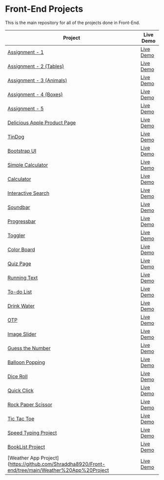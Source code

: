 # Front-End Projects

This is the main repository for all of the projects done in Front-End.

| Project                                                                                                                     | Live Demo                                                                         |
| --------------------------------------------------------------------------------------------------------------------------- | --------------------------------------------------------------------------------- |
| [Assignment - 1](https://github.com/Shraddha8920/Front-end/tree/main/Assignment1)                             | [Live Demo](https://shraddha8920.github.io/Front-end/Assignment1/Assignment1.html)               |
| [Assignment - 2 (Tables)](https://github.com/Shraddha8920/Front-end/tree/main/Assignment2)                             | [Live Demo](https://shraddha8920.github.io/Front-end/Assignment2/Assignment2.html)               |
| [Assignment - 3 (Animals)](https://github.com/Shraddha8920/Front-end/tree/main/Assignment3(Animals))                             | [Live Demo](https://shraddha8920.github.io/Front-end/Assignment3(Animals)/Assignment3(Animals).html)               |
| [Assignment - 4 (Boxes)](https://github.com/Shraddha8920/Front-end/tree/main/Assignment4(Boxes))                             | [Live Demo](https://shraddha8920.github.io/Front-end/Assignment4(Boxes)/Assignment4(Boxes).html)               |
| [Assignment - 5](https://github.com/Shraddha8920/Front-end/tree/main/Assignment5)                             | [Live Demo](https://shraddha8920.github.io/Front-end/Assignment5/Assignment5.html)               |
| [Delicious Apple Product Page](https://github.com/Shraddha8920/Front-end/tree/main/Delicious%20Apple)                             | [Live Demo](https://shraddha8920.github.io/Front-end/Delicious%20Apple/replit-delicious%20apple.html)               |
| [TinDog](https://github.com/Shraddha8920/Front-end/tree/main/TinDog)                             | [Live Demo](https://shraddha8920.github.io/Front-end/TinDog/tindog.html)               |
| [Bootstrap UI](https://github.com/Shraddha8920/Front-end/tree/main/UI)                             | [Live Demo](https://shraddha8920.github.io/Front-end/UI/UIAssignment.html)               |
| [Simple Calculator](https://github.com/Shraddha8920/Front-end/tree/main/Simple%20Calculator)                             | [Live Demo](https://shraddha8920.github.io/Front-end/Simple%20Calculator/SimpleCalculator.html)               |
| [Calculator](https://github.com/Shraddha8920/Front-end/tree/main/Calculator)                             | [Live Demo](https://shraddha8920.github.io/Front-end/Calculator/calculator.html)               |
| [Interactive Search](https://github.com/Shraddha8920/Front-end/tree/main/SearchBox)                             | [Live Demo](https://shraddha8920.github.io/Front-end/SearchBox/searchbox.html)               |
| [Soundbar](https://github.com/Shraddha8920/Front-end/tree/main/Sounds)                             | [Live Demo](https://shraddha8920.github.io/Front-end/Sounds/sounds.html)               |
| [Progressbar](https://github.com/Shraddha8920/Front-end/tree/main/Progress)                             | [Live Demo](https://shraddha8920.github.io/Front-end/Progress/progress.html)               |
| [Toggler](https://github.com/Shraddha8920/Front-end/tree/main/Toggle)                             | [Live Demo](https://shraddha8920.github.io/Front-end/Toggle/toggle.html)               |
| [Color Board](https://github.com/Shraddha8920/Front-end/tree/main/Color-Box)                             | [Live Demo](https://shraddha8920.github.io/Front-end/Color-Box/color-box.html)               |
| [Quiz Page](https://github.com/Shraddha8920/Front-end/tree/main/Quiz)                             | [Live Demo](https://shraddha8920.github.io/Front-end/Quiz/quiz.html)               |
| [Running Text](https://github.com/Shraddha8920/Front-end/tree/main/Running%20Text)                             | [Live Demo](https://shraddha8920.github.io/Front-end/Running%20Text/runningtext.html)               |
| [To-do List](https://github.com/Shraddha8920/Front-end/tree/main/to-do%20List)                             | [Live Demo](https://shraddha8920.github.io/Front-end/to-do%20List/todo-list.html)               |
| [Drink Water](https://github.com/Shraddha8920/Front-end/tree/main/Drink%20Water)                             | [Live Demo](https://shraddha8920.github.io/Front-end/Drink%20Water/drinkwater.html)               |
| [OTP](https://github.com/Shraddha8920/Front-end/tree/main/OTP)                             | [Live Demo](https://shraddha8920.github.io/Front-end/OTP/OTP.html)               |
| [Image Slider](https://github.com/Shraddha8920/Front-end/tree/main/Image%20Slider)                             | [Live Demo](https://shraddha8920.github.io/Front-end/Image%20Slider/ImageSlider.html)               |
| [Guess the Number](https://github.com/Shraddha8920/Front-end/tree/main/Number%20Guessing)                             | [Live Demo](https://shraddha8920.github.io/Front-end/Number%20Guessing/NumberGuess.html)               |
| [Balloon Popping](https://github.com/Shraddha8920/Front-end/tree/main/Balloon%20Pop)                             | [Live Demo](https://shraddha8920.github.io/Front-end/Balloon%20Pop/BalloonPop.html)               |
| [Dice Roll](https://github.com/Shraddha8920/Front-end/tree/main/Dice%20Roll%20Game)                             | [Live Demo](https://shraddha8920.github.io/Front-end/Dice%20Roll%20Game/DiceRollGame.html)               |
| [Quick Click](https://github.com/Shraddha8920/Front-end/tree/main/Quick%20Click)                             | [Live Demo](https://shraddha8920.github.io/Front-end/Quick%20Click/QuickClick.html)               |
| [Rock Paper Scissor](https://github.com/Shraddha8920/Front-end/tree/main/Rock%20Paper%20Scissor)                             | [Live Demo](https://shraddha8920.github.io/Front-end/Rock%20Paper%20Scissor/RockPaperScissor.html)               |
| [Tic Tac Toe](https://github.com/Shraddha8920/Front-end/tree/main/Tic%20Tac%20Toe)                             | [Live Demo](https://shraddha8920.github.io/Front-end/Tic%20Tac%20Toe/TicTacToe.html)               |
| [Speed Typing Project](https://github.com/Shraddha8920/Front-end/tree/main/Speed%20Typing%20Project)                             | [Live Demo](https://shraddha8920.github.io/Front-end/Speed%20Typing%20Project/SpeedTyping.html)               |
| [BookList Project](https://github.com/Shraddha8920/Front-end/tree/main/Booklist%20Project)                             | [Live Demo](https://shraddha8920.github.io/Front-end/Booklist%20Project/Booklist.html)               |
| [Weather App Project](https://github.com/Shraddha8920/Front-end/tree/main/Weather%20App%20Project                             | [Live Demo](https://shraddha8920.github.io/Front-end/Booklist%20Project/Booklist.html)               |
